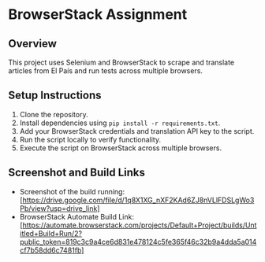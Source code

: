 # BrowserStack Assignment

## Overview
This project uses Selenium and BrowserStack to scrape and translate articles from El País and run tests across multiple browsers.

## Setup Instructions
1. Clone the repository.
2. Install dependencies using `pip install -r requirements.txt`.
3. Add your BrowserStack credentials and translation API key to the script.
4. Run the script locally to verify functionality.
5. Execute the script on BrowserStack across multiple browsers.

## Screenshot and Build Links
- Screenshot of the build running: [https://drive.google.com/file/d/1q8X1XG_nXF2KAd6ZJ8nVLlFDSLgWo3Pb/view?usp=drive_link]
- BrowserStack Automate Build Link: [https://automate.browserstack.com/projects/Default+Project/builds/Untitled+Build+Run/2?public_token=819c3c9a4ce6d831e478124c5fe365f46c32b9a4dda5a014cf7b58dd6c7481fb]
